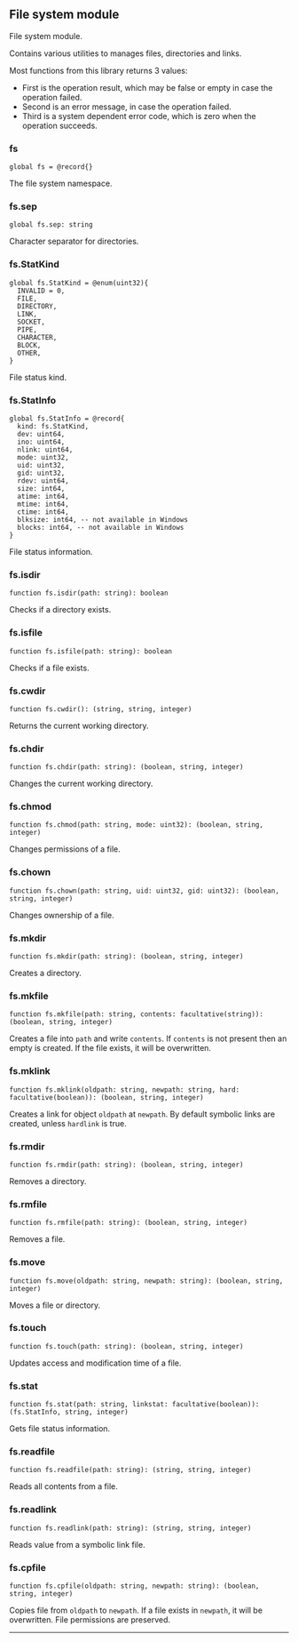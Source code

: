 ## File system module

File system module.

Contains various utilities to manages files, directories and links.

Most functions from this library returns 3 values:
* First is the operation result, which may be false or empty in case the operation failed.
* Second is an error message, in case the operation failed.
* Third is a system dependent error code, which is zero when the operation succeeds.

### fs

```nelua
global fs = @record{}
```

The file system namespace.

### fs.sep

```nelua
global fs.sep: string
```

Character separator for directories.

### fs.StatKind

```nelua
global fs.StatKind = @enum(uint32){
  INVALID = 0,
  FILE,
  DIRECTORY,
  LINK,
  SOCKET,
  PIPE,
  CHARACTER,
  BLOCK,
  OTHER,
}
```

File status kind.

### fs.StatInfo

```nelua
global fs.StatInfo = @record{
  kind: fs.StatKind,
  dev: uint64,
  ino: uint64,
  nlink: uint64,
  mode: uint32,
  uid: uint32,
  gid: uint32,
  rdev: uint64,
  size: int64,
  atime: int64,
  mtime: int64,
  ctime: int64,
  blksize: int64, -- not available in Windows
  blocks: int64, -- not available in Windows
}
```

File status information.

### fs.isdir

```nelua
function fs.isdir(path: string): boolean
```

Checks if a directory exists.

### fs.isfile

```nelua
function fs.isfile(path: string): boolean
```

Checks if a file exists.

### fs.cwdir

```nelua
function fs.cwdir(): (string, string, integer)
```

Returns the current working directory.

### fs.chdir

```nelua
function fs.chdir(path: string): (boolean, string, integer)
```

Changes the current working directory.

### fs.chmod

```nelua
function fs.chmod(path: string, mode: uint32): (boolean, string, integer)
```

Changes permissions of a file.

### fs.chown

```nelua
function fs.chown(path: string, uid: uint32, gid: uint32): (boolean, string, integer)
```

Changes ownership of a file.

### fs.mkdir

```nelua
function fs.mkdir(path: string): (boolean, string, integer)
```

Creates a directory.

### fs.mkfile

```nelua
function fs.mkfile(path: string, contents: facultative(string)): (boolean, string, integer)
```

Creates a file into `path` and write `contents`.
If `contents` is not present then an empty is created.
If the file exists, it will be overwritten.

### fs.mklink

```nelua
function fs.mklink(oldpath: string, newpath: string, hard: facultative(boolean)): (boolean, string, integer)
```

Creates a link for object `oldpath` at `newpath`.
By default symbolic links are created, unless `hardlink` is true.

### fs.rmdir

```nelua
function fs.rmdir(path: string): (boolean, string, integer)
```

Removes a directory.

### fs.rmfile

```nelua
function fs.rmfile(path: string): (boolean, string, integer)
```

Removes a file.

### fs.move

```nelua
function fs.move(oldpath: string, newpath: string): (boolean, string, integer)
```

Moves a file or directory.

### fs.touch

```nelua
function fs.touch(path: string): (boolean, string, integer)
```

Updates access and modification time of a file.

### fs.stat

```nelua
function fs.stat(path: string, linkstat: facultative(boolean)): (fs.StatInfo, string, integer)
```

Gets file status information.

### fs.readfile

```nelua
function fs.readfile(path: string): (string, string, integer)
```

Reads all contents from a file.

### fs.readlink

```nelua
function fs.readlink(path: string): (string, string, integer)
```

Reads value from a symbolic link file.

### fs.cpfile

```nelua
function fs.cpfile(oldpath: string, newpath: string): (boolean, string, integer)
```

Copies file from `oldpath` to `newpath`.
If a file exists in `newpath`, it will be overwritten.
File permissions are preserved.

---
